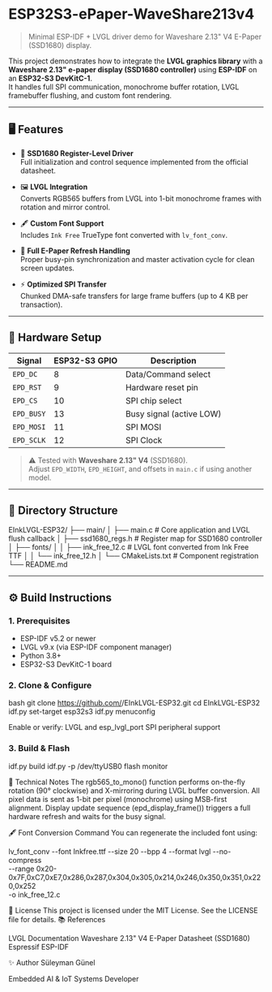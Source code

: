 # ESP32S3-ePaper-WaveShare213v4

> Minimal ESP-IDF + LVGL driver demo for Waveshare 2.13" V4 E-Paper (SSD1680) display.

This project demonstrates how to integrate the **LVGL graphics library** with a **Waveshare 2.13" e-paper display (SSD1680 controller)** using **ESP-IDF** on an **ESP32-S3 DevKitC-1**.  
It handles full SPI communication, monochrome buffer rotation, LVGL framebuffer flushing, and custom font rendering.

---

## 🖥️ Features

- 🧠 **SSD1680 Register-Level Driver**  
  Full initialization and control sequence implemented from the official datasheet.

- 🖼️ **LVGL Integration**  
  Converts RGB565 buffers from LVGL into 1-bit monochrome frames with rotation and mirror control.

- 🖋️ **Custom Font Support**  
  Includes `Ink Free` TrueType font converted with `lv_font_conv`.

- 🔁 **Full E-Paper Refresh Handling**  
  Proper busy-pin synchronization and master activation cycle for clean screen updates.

- ⚡ **Optimized SPI Transfer**  
  Chunked DMA-safe transfers for large frame buffers (up to 4 KB per transaction).

---

## 🧩 Hardware Setup

| Signal | ESP32-S3 GPIO | Description        |
|--------|----------------|--------------------|
| `EPD_DC` | 8  | Data/Command select |
| `EPD_RST` | 9  | Hardware reset pin  |
| `EPD_CS` | 10 | SPI chip select     |
| `EPD_BUSY` | 13 | Busy signal (active LOW) |
| `EPD_MOSI` | 11 | SPI MOSI           |
| `EPD_SCLK` | 12 | SPI Clock          |

> ⚠️ Tested with **Waveshare 2.13" V4** (SSD1680).  
> Adjust `EPD_WIDTH`, `EPD_HEIGHT`, and offsets in `main.c` if using another model.

---

## 🧱 Directory Structure

EInkLVGL-ESP32/
├── main/
│ ├── main.c # Core application and LVGL flush callback
│ ├── ssd1680_regs.h # Register map for SSD1680 controller
│ ├── fonts/
│ │ ├── ink_free_12.c # LVGL font converted from Ink Free TTF
│ │ └── ink_free_12.h
│ └── CMakeLists.txt # Component registration
└── README.md


---

## ⚙️ Build Instructions

### 1. Prerequisites
- ESP-IDF v5.2 or newer  
- LVGL v9.x (via ESP-IDF component manager)  
- Python 3.8+  
- ESP32-S3 DevKitC-1 board

### 2. Clone & Configure
bash
git clone https://github.com/<yourusername>/EInkLVGL-ESP32.git
cd EInkLVGL-ESP32
idf.py set-target esp32s3
idf.py menuconfig

Enable or verify:
LVGL and esp_lvgl_port
SPI peripheral support

### 3. Build & Flash

idf.py build
idf.py -p /dev/ttyUSB0 flash monitor



🧠 Technical Notes
The rgb565_to_mono() function performs on-the-fly rotation (90° clockwise) and X-mirroring during LVGL buffer conversion.
All pixel data is sent as 1-bit per pixel (monochrome) using MSB-first alignment.
Display update sequence (epd_display_frame()) triggers a full hardware refresh and waits for the busy signal.

🖋️ Font Conversion Command
You can regenerate the included font using:

lv_font_conv --font Inkfree.ttf --size 20 --bpp 4 --format lvgl --no-compress \
  --range 0x20-0x7F,0xC7,0xE7,0x286,0x287,0x304,0x305,0x214,0x246,0x350,0x351,0x220,0x252 \
  -o ink_free_12.c


📄 License
This project is licensed under the MIT License.
See the LICENSE file for details.
📚 References

LVGL Documentation
Waveshare 2.13" V4 E-Paper Datasheet (SSD1680)
Espressif ESP-IDF


✨ Author
Süleyman Günel

Embedded AI & IoT Systems Developer
